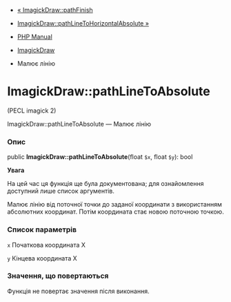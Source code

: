 - [« ImagickDraw::pathFinish](imagickdraw.pathfinish.md)
- [ImagickDraw::pathLineToHorizontalAbsolute
»](imagickdraw.pathlinetohorizontalabsolute.md)

- [PHP Manual](index.md)
- [ImagickDraw](class.imagickdraw.md)
- Малює лінію

# ImagickDraw::pathLineToAbsolute

(PECL imagick 2)

ImagickDraw::pathLineToAbsolute — Малює лінію

### Опис

public **ImagickDraw::pathLineToAbsolute**(float `$x`, float `$y`): bool

**Увага**

На цей час ця функція ще була документована; для
ознайомлення доступний лише список аргументів.

Малює лінію від поточної точки до заданої координати з використанням
абсолютних координат. Потім координата стає новою поточною точкою.

### Список параметрів

`x`
Початкова координата X

`y`
Кінцева координата X

### Значення, що повертаються

Функція не повертає значення після виконання.

